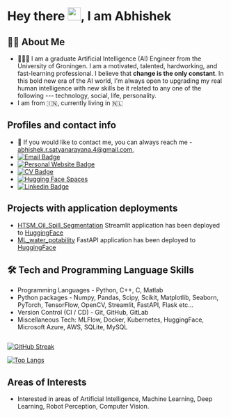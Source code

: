 <h1>
  Hey there
  <img src="https://media.giphy.com/media/hvRJCLFzcasrR4ia7z/giphy.gif" width="30px"/>,
  I am Abhishek
</h1>


## :man_technologist: About Me
* 👨🏽‍🎓 I am a graduate Artificial Intelligence (AI) Engineer from the University of Groningen. I am a
motivated, talented, hardworking, and fast-learning professional. I believe that **change is the only constant**. 
In this bold new era of the AI world, I'm always open to upgrading my real human intelligence with new skills be it related
to any one of the following --- technology, social, life, personality.
* I am from 🇮🇳, currently living in 🇳🇱


## Profiles and contact info
* 📧 If you would like to contact me, you can always reach me - [abhishek.r.satyanarayana.4@gmail.com](mailto:abhishek.r.satyanarayana.4@gmail.com),
* [![Email Badge](https://img.shields.io/badge/-Gmail-D14836?style=flat&logo=gmail&logoColor=white)](mailto:abhishek.r.satyanarayana.4@gmail.com)
* [![Personal Website Badge](https://img.shields.io/badge/abhishekrs4.github.io-019FD9?style=flat&logo=web&logoColor=white)](https://abhishekrs4.github.io/)
* [![CV Badge](https://img.shields.io/badge/My-Resume-CV-critical)](https://abhishekrs4.github.io/docs/cv_abhishek_r_s.pdf)
* [![Hugging Face Spaces](https://img.shields.io/badge/%F0%9F%A4%97%20Hugging%20Face-Spaces-blue)](https://huggingface.co/abhishekrs4)
* [![Linkedin Badge](https://img.shields.io/badge/-Abhishek-blue?style=flat&logo=Linkedin&logoColor=white)](https://www.linkedin.com/in/abhishek-ramanathapura-satyanarayana-862608a0/)


## Projects with application deployments
* [HTSM_Oil_Spill_Segmentation](https://github.com/AbhishekRS4/HTSM_Oil_Spill_Segmentation) Streamlit application has been deployed to [HuggingFace](https://huggingface.co/spaces/abhishekrs4/Oil_Spill_Segmentation)
* [ML_water_potability](https://github.com/AbhishekRS4/ML_water_potability_fastapi_deployment) FastAPI application has been deployed to [HuggingFace](https://huggingface.co/spaces/abhishekrs4/ML_water_potability)


## :hammer_and_wrench: Tech and Programming Language Skills
* Programming Languages - Python, C++, C, Matlab
* Python packages - Numpy, Pandas, Scipy, Scikit, Matplotlib, Seaborn, PyTorch, TensorFlow, OpenCV, Streamlit, FastAPI, Flask etc...
* Version Control (CI / CD) - Git, GitHub, GitLab
* Miscellaneous Tech: MLFlow, Docker, Kubernetes, HuggingFace, Microsoft Azure, AWS, SQLite, MySQL


<img src="https://komarev.com/ghpvc/?username=AbhishekRS4&style=flat-square&color=blue" alt=""/>


[![GitHub Streak](http://github-readme-streak-stats.herokuapp.com?user=AbhishekRS4&theme=dark&background=000000)](https://git.io/streak-stats)


[![Top Langs](https://github-readme-stats.vercel.app/api/top-langs/?username=AbhishekRS4&layout=compact&theme=vision-friendly-dark)](https://github.com/anuraghazra/github-readme-stats)


## Areas of Interests
* Interested in areas of Artificial Intelligence, Machine Learning, Deep Learning, Robot Perception, Computer Vision.
